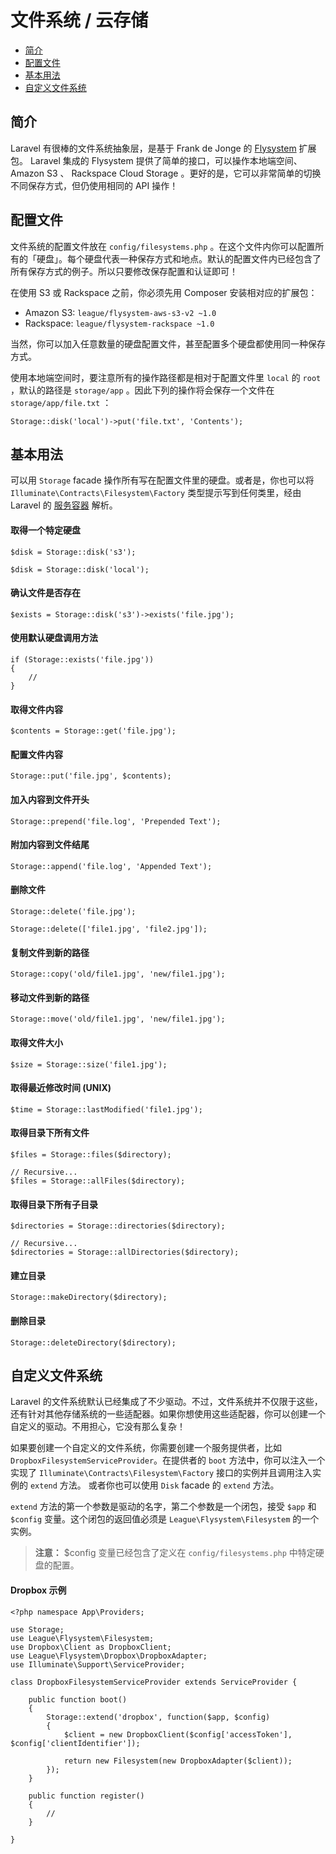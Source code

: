 # 文件系统 / 云存储

- [简介](#introduction)
- [配置文件](#configuration)
- [基本用法](#basic-usage)
- [自定义文件系统](#custom-filesystems)

<a name="introduction"></a>
## 简介

Laravel 有很棒的文件系统抽象层，是基于 Frank de Jonge 的 [Flysystem](https://github.com/thephpleague/flysystem) 扩展包。 Laravel 集成的 Flysystem 提供了简单的接口，可以操作本地端空间、 Amazon S3 、 Rackspace Cloud Storage 。更好的是，它可以非常简单的切换不同保存方式，但仍使用相同的 API 操作！

<a name="configuration"></a>
## 配置文件

文件系统的配置文件放在 `config/filesystems.php` 。在这个文件内你可以配置所有的「硬盘」。每个硬盘代表一种保存方式和地点。默认的配置文件内已经包含了所有保存方式的例子。所以只要修改保存配置和认证即可！

在使用 S3 或 Rackspace 之前，你必须先用 Composer 安装相对应的扩展包：

- Amazon S3: `league/flysystem-aws-s3-v2 ~1.0`
- Rackspace: `league/flysystem-rackspace ~1.0`

当然，你可以加入任意数量的硬盘配置文件，甚至配置多个硬盘都使用同一种保存方式。

使用本地端空间时，要注意所有的操作路径都是相对于配置文件里 `local` 的 `root` ，默认的路径是 `storage/app` 。因此下列的操作将会保存一个文件在 `storage/app/file.txt` ：

	Storage::disk('local')->put('file.txt', 'Contents');

<a name="basic-usage"></a>
## 基本用法

可以用 `Storage` facade 操作所有写在配置文件里的硬盘。或者是，你也可以将 `Illuminate\Contracts\Filesystem\Factory` 类型提示写到任何类里，经由 Laravel 的 [服务容器](/docs/{{version}}/container) 解析。

#### 取得一个特定硬盘

	$disk = Storage::disk('s3');

	$disk = Storage::disk('local');

#### 确认文件是否存在

	$exists = Storage::disk('s3')->exists('file.jpg');

#### 使用默认硬盘调用方法

	if (Storage::exists('file.jpg'))
	{
		//
	}

#### 取得文件内容

	$contents = Storage::get('file.jpg');

#### 配置文件内容

	Storage::put('file.jpg', $contents);

#### 加入内容到文件开头

	Storage::prepend('file.log', 'Prepended Text');

#### 附加内容到文件结尾

	Storage::append('file.log', 'Appended Text');

#### 删除文件

	Storage::delete('file.jpg');

	Storage::delete(['file1.jpg', 'file2.jpg']);

#### 复制文件到新的路径

	Storage::copy('old/file1.jpg', 'new/file1.jpg');

#### 移动文件到新的路径

	Storage::move('old/file1.jpg', 'new/file1.jpg');

#### 取得文件大小

	$size = Storage::size('file1.jpg');

#### 取得最近修改时间 (UNIX)

	$time = Storage::lastModified('file1.jpg');

#### 取得目录下所有文件

	$files = Storage::files($directory);

	// Recursive...
	$files = Storage::allFiles($directory);

#### 取得目录下所有子目录

	$directories = Storage::directories($directory);

	// Recursive...
	$directories = Storage::allDirectories($directory);

#### 建立目录

	Storage::makeDirectory($directory);

#### 删除目录

	Storage::deleteDirectory($directory);

<a name="custom-filesystems"></a>
## 自定义文件系统

Laravel 的文件系统默认已经集成了不少驱动。不过，文件系统并不仅限于这些，还有针对其他存储系统的一些适配器。如果你想使用这些适配器，你可以创建一个自定义的驱动。不用担心，它没有那么复杂！

如果要创建一个自定义的文件系统，你需要创建一个服务提供者，比如 `DropboxFilesystemServiceProvider`。在提供者的 `boot` 方法中，你可以注入一个实现了 `Illuminate\Contracts\Filesystem\Factory` 接口的实例并且调用注入实例的 `extend` 方法。
或者你也可以使用 `Disk` facade 的 `extend` 方法。

`extend` 方法的第一个参数是驱动的名字，第二个参数是一个闭包，接受 `$app` 和 `$config` 变量。这个闭包的返回值必须是 `League\Flysystem\Filesystem` 的一个实例。

> **注意：** $config 变量已经包含了定义在 `config/filesystems.php` 中特定硬盘的配置。

#### Dropbox 示例

	<?php namespace App\Providers;

	use Storage;
	use League\Flysystem\Filesystem;
	use Dropbox\Client as DropboxClient;
	use League\Flysystem\Dropbox\DropboxAdapter;
	use Illuminate\Support\ServiceProvider;

	class DropboxFilesystemServiceProvider extends ServiceProvider {

		public function boot()
		{
			Storage::extend('dropbox', function($app, $config)
			{
				$client = new DropboxClient($config['accessToken'], $config['clientIdentifier']);

				return new Filesystem(new DropboxAdapter($client));
			});
		}

		public function register()
		{
			//
		}

	}
